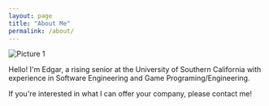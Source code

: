 ```yaml
---
layout: page
title: "About Me"
permalink: /about/
---
```


![Picture 1](/assets/edgvalle_header.png)

Hello! I'm Edgar, a rising senior at the University of Southern California with experience in Software Engineering and Game Programing/Engineering. 

If you're interested in what I can offer your company, please contact me!
